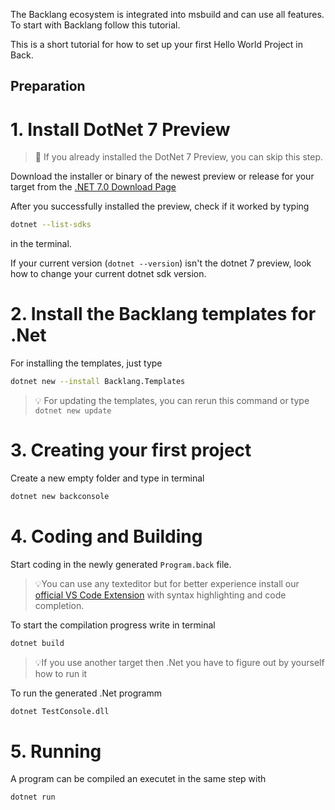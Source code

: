 The Backlang ecosystem is integrated into msbuild and can use all features. To start with Backlang follow this tutorial.

This is a short tutorial for how to set up your first Hello World Project in Back.

## Preparation

# 1. Install DotNet 7 Preview
> 🚀 If you already installed the DotNet 7 Preview, you can skip this step.

Download the installer or binary of the newest preview or release for your target from the [.NET 7.0 Download Page](https://dotnet.microsoft.com/en-us/download/dotnet/7.0)

After you successfully installed the preview, check if it worked by typing 
```bash
dotnet --list-sdks
```
in the terminal.

If your current version (`dotnet --version`) isn't the dotnet 7 preview, look how to change your current dotnet sdk version.

# 2. Install the Backlang templates for .Net

For installing the templates, just type
```bash
dotnet new --install Backlang.Templates
```

> 💡 For updating the templates, you can rerun this command or type `dotnet new update`

# 3. Creating your first project

Create a new empty folder and type in terminal
```bash
dotnet new backconsole
```

# 4. Coding and Building

Start coding in the newly generated `Program.back` file.

> 💡You can use any texteditor but for better experience install our [official VS Code Extension](https://marketplace.visualstudio.com/items?itemName=furesoft.back) with syntax highlighting and code completion.

To start the compilation progress write in terminal
```bash
dotnet build
```

> 💡If you use another target then .Net you have to figure out by yourself how to run it

To run the generated .Net programm
```bash
dotnet TestConsole.dll
```

# 5. Running

A program can be compiled an executet in the same step with

```bash
dotnet run
```